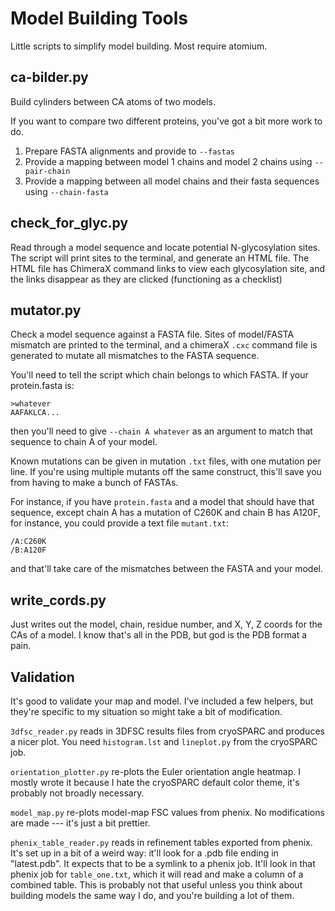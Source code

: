 # Model Building Tools

Little scripts to simplify model building. Most require atomium.

## ca-bilder.py

Build cylinders between CA atoms of two models.

If you want to compare two different proteins, you've got a bit more work to do.

1. Prepare FASTA alignments and provide to `--fastas`
2. Provide a mapping between model 1 chains and model 2 chains using `--pair-chain`
3. Provide a mapping between all model chains and their fasta sequences using `--chain-fasta`

## check_for_glyc.py

Read through a model sequence and locate potential N-glycosylation sites.
The script will print sites to the terminal, and generate an HTML file.
The HTML file has ChimeraX command links to view each glycosylation site,
and the links disappear as they are clicked (functioning as a checklist)

## mutator.py

Check a model sequence against a FASTA file. Sites of model/FASTA mismatch
are printed to the terminal, and a chimeraX `.cxc` command file is
generated to mutate all mismatches to the FASTA sequence.

You'll need to tell the script which chain belongs to which FASTA. If your protein.fasta is:

```
>whatever
AAFAKLCA...
```

then you'll need to give `--chain A whatever` as an argument to match
that sequence to chain A of your model.

Known mutations can be given in mutation `.txt` files, with one
mutation per line. If you're using multiple mutants off the same
construct, this'll save you from having to make a bunch of FASTAs.

For instance, if you have `protein.fasta` and a model that should
have that sequence, except chain A has a mutation of C260K and chain
B has A120F, for instance, you could provide a text file `mutant.txt`:

```
/A:C260K
/B:A120F
```

and that'll take care of the mismatches between the FASTA and
your model.

## write_cords.py

Just writes out the model, chain, residue number, and
X, Y, Z coords for the CAs of a model. I know that's all in the PDB,
but god is the PDB format a pain.

## Validation

It's good to validate your map and model. I've included a few
helpers, but they're specific to my situation so might take
a bit of modification.

`3dfsc_reader.py` reads in 3DFSC results files from cryoSPARC and
produces a nicer plot. You need `histogram.lst` and `lineplot.py`
from the cryoSPARC job.

`orientation_plotter.py` re-plots the Euler orientation angle heatmap.
I mostly wrote it because I hate the cryoSPARC default color theme,
it's probably not broadly necessary.

`model_map.py` re-plots model-map FSC values from phenix. No
modifications are made --- it's just a bit prettier.

`phenix_table_reader.py` reads in refinement tables exported
from phenix. It's set up in a bit of a weird way: it'll look
for a .pdb file ending in "latest.pdb". It expects that to
be a symlink to a phenix job. It'll look in that phenix job
for `table_one.txt`, which it will read and make a column
of a combined table. This is probably not that useful unless
you think about building models the same way I do, and you're building
a lot of them.
